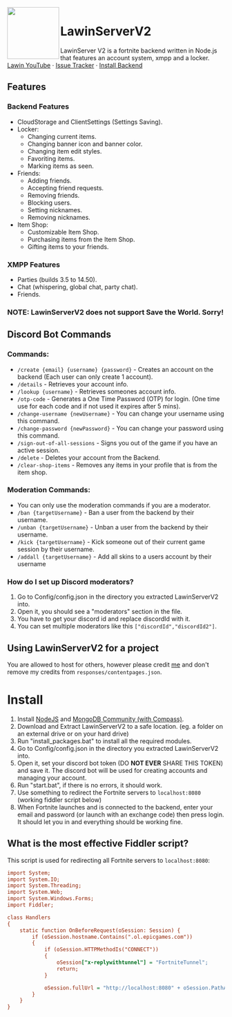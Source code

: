 <img style="vertical-align: middle;" src="https://external-content.duckduckgo.com/iu/?u=https%3A%2F%2Ftse1.mm.bing.net%2Fth%3Fid%3DOIP.Zs2Ec_WFJI4UGASq9IuYJAHaHa%26pid%3DApi&f=1&ipt=a271582403e961978ce0ed2d5203f75c56a8f456a046f3fb89952c4bfe0691b0&ipo=images" width="120" height="120" align="left">

# LawinServerV2
LawinServer V2 is a fortnite backend written in Node.js that features an account system, xmpp and a locker.</br>[Lawin YouTube](https://www.youtube.com/channel/UCiq0PARLj_e_Nqjc_nIv-Eg) · [Issue Tracker](https://github.com/Lawin0129/LawinServerV2/issues) · [Install Backend](#install)


## Features
### Backend Features
* CloudStorage and ClientSettings (Settings Saving).
* Locker:
    + Changing current items.
    + Changing banner icon and banner color.
    + Changing item edit styles.
    + Favoriting items.
    + Marking items as seen.
* Friends:
    + Adding friends.
    + Accepting friend requests.
    + Removing friends.
    + Blocking users.
    + Setting nicknames.
    + Removing nicknames.
* Item Shop:
    + Customizable Item Shop.
    + Purchasing items from the Item Shop.
    + Gifting items to your friends.
### XMPP Features
- Parties (builds 3.5 to 14.50).
- Chat (whispering, global chat, party chat).
- Friends.
### NOTE: LawinServerV2 does not support Save the World. Sorry!

## Discord Bot Commands

### Commands:
- `/create {email} {username} {password}` - Creates an account on the backend (Each user can only create 1 account).
- `/details` - Retrieves your account info.
- `/lookup {username}` - Retrieves someones account info.
- `/otp-code` - Generates a One Time Password (OTP) for login. (One time use for each code and if not used it expires after 5 mins).
- `/change-username {newUsername}` - You can change your username using this command.
- `/change-password {newPassword}` - You can change your password using this command.
- `/sign-out-of-all-sessions` - Signs you out of the game if you have an active session.
- `/delete` - Deletes your account from the Backend.
- `/clear-shop-items` - Removes any items in your profile that is from the item shop.

### Moderation Commands:
- You can only use the moderation commands if you are a moderator.
- `/ban {targetUsername}` - Ban a user from the backend by their username.
- `/unban {targetUsername}` - Unban a user from the backend by their username.
- `/kick {targetUsername}` - Kick someone out of their current game session by their username.
- `/addall {targetUsername}` - Add all skins to a users account by their username

### How do I set up Discord moderators?
1) Go to Config/config.json in the directory you extracted LawinServerV2 into.
2) Open it, you should see a "moderators" section in the file.
3) You have to get your discord id and replace discordId with it.
4) You can set multiple moderators like this `["discordId","discordId2"]`.

## Using LawinServerV2 for a project
You are allowed to host for others, however please credit [me](https://github.com/Lawin0129) and don't remove my credits from `responses/contentpages.json`.

# Install
1) Install [NodeJS](https://nodejs.org/en/) and [MongoDB Community (with Compass)](https://www.mongodb.com/try/download/community).
2) Download and Extract LawinServerV2 to a safe location. (eg. a folder on an external drive or on your hard drive)
3) Run "install_packages.bat" to install all the required modules.
4) Go to Config/config.json in the directory you extracted LawinServerV2 into.
5) Open it, set your discord bot token (DO **NOT EVER** SHARE THIS TOKEN) and save it. The discord bot will be used for creating accounts and managing your account.
6) Run "start.bat", if there is no errors, it should work.
7) Use something to redirect the Fortnite servers to `localhost:8080` (working fiddler script below)
8) When Fortnite launches and is connected to the backend, enter your email and password (or launch with an exchange code) then press login. It should let you in and everything should be working fine.

## What is the most effective Fiddler script?

This script is used for redirecting all Fortnite servers to `localhost:8080`:

```ini
import System;
import System.IO;
import System.Threading;
import System.Web;
import System.Windows.Forms;
import Fiddler;

class Handlers
{
    static function OnBeforeRequest(oSession: Session) {
        if (oSession.hostname.Contains(".ol.epicgames.com"))
        {
            if (oSession.HTTPMethodIs("CONNECT"))
            {
                oSession["x-replywithtunnel"] = "FortniteTunnel";
                return;
            }

            oSession.fullUrl = "http://localhost:8080" + oSession.PathAndQuery;
        }
    }
}
```
